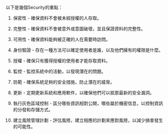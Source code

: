 

以下是幾個Security的重點：

1. 保密性 - 確保資料不會被未經授權的人存取。

2. 完整性 - 確保資料不會被意外或意圖破壞，並且保證資料的完整性。

3. 可用性 - 確保資料能夠被正確的人在需要時訪問。

4. 身份驗證 - 存在一種方法可以確定使用者是誰，以及他們擁有的權限是什麼。

5. 授權 - 確保只有獲得授權的使用者才能存取資料。

6. 監控 - 監控系統中的活動，以發現潛在的問題。

7. 防範 - 確保系統足夠的安全措施，防止潛在的威脅。

8. 更新 - 定期更新系統和應用軟件，以確保他們可以抵禦最新的安全漏洞。

9. 執行灰色區域控制 - 區分哪些資訊相對公開，哪些屬於機密信息，以控制資訊的分發和存儲方式。

10. 建立風險管理計劃 - 評估風險，建立相應的計劃來應對風險，以減少損害發生的可能性。